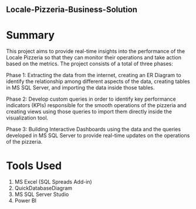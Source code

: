 ## Locale-Pizzeria-Business-Solution

# Summary
This project aims to provide real-time insights into the performance of the Locale Pizzeria so that they can monitor their operations and take action based on the metrics. The project consists of a total of three phases:

Phase 1: Extracting the data from the internet, creating an ER Diagram to identify the relationship among different aspects of the data, creating tables in MS SQL Server, and importing the data inside those tables.

Phase 2: Develop custom queries in order to identify key performance indicators (KPIs) responsible for the smooth operations of the pizzeria and creating views using those queries to import them directly inside the visualization tool.

Phase 3: Building Interactive Dashboards using the data and the queries developed in MS SQL Server to provide real-time updates on the operations of the pizzeria.

# Tools Used
1. MS Excel (SQL Spreads Add-in)
2. QuickDatabaseDiagram
3. MS SQL Server Studio
4. Power BI
